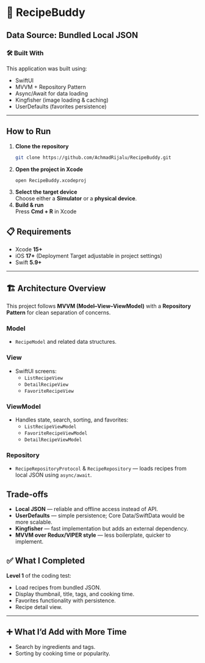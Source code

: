 # 🍲 RecipeBuddy

Data Source: **Bundled Local JSON**
---

### 🛠 Built With

This application was built using:

- SwiftUI  
- MVVM + Repository Pattern  
- Async/Await for data loading  
- Kingfisher (image loading & caching)  
- UserDefaults (favorites persistence)

---

##  How to Run

1. **Clone the repository**
   ```bash
   git clone https://github.com/AchmadRijalu/RecipeBuddy.git
2. **Open the project in Xcode**
   ```bash
   open RecipeBuddy.xcodeproj
3. **Select the target device**  
   Choose either a **Simulator** or a **physical device**.
4. **Build & run**  
   Press **Cmd + R** in Xcode


## 📋 Requirements
- Xcode **15+**
- iOS **17+** (Deployment Target adjustable in project settings)
- Swift **5.9+**

---

## 🏗 Architecture Overview

This project follows **MVVM (Model–View–ViewModel)** with a **Repository Pattern** for clean separation of concerns.

### Model
- `RecipeModel` and related data structures.

### View
- SwiftUI screens:
  - `ListRecipeView`
  - `DetailRecipeView`
  - `FavoriteRecipeView`

### ViewModel
- Handles state, search, sorting, and favorites:
  - `ListRecipeViewModel`
  - `FavoriteRecipeViewModel`
  - `DetailRecipeViewModel`

### Repository
- `RecipeRepositoryProtocol` & `RecipeRepository` — loads recipes from local JSON using `async/await`.

##  Trade-offs

- **Local JSON** — reliable and offline access instead of API.
- **UserDefaults** — simple persistence; Core Data/SwiftData would be more scalable.
- **Kingfisher** — fast implementation but adds an external dependency.
- **MVVM over Redux/VIPER style** — less boilerplate, quicker to implement.

## ✅ What I Completed
**Level 1** of the coding test:
- Load recipes from bundled JSON.
- Display thumbnail, title, tags, and cooking time.
- Favorites functionality with persistence.
- Recipe detail view.

---

## ➕ What I’d Add with More Time
- Search by ingredients and tags.
- Sorting by cooking time or popularity.

